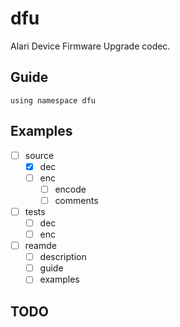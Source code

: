 # dfu

Alari Device Firmware Upgrade codec. 

## Guide

`using namespace dfu`

## Examples

- [ ] source
    - [x] dec
    - [ ] enc
        - [ ] encode
        - [ ] comments
- [ ] tests
    - [ ] dec
    - [ ] enc
- [ ] reamde
    - [ ] description
    - [ ] guide
    - [ ] examples

## TODO